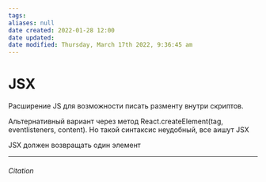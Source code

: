 ```yaml
---
tags: 
aliases: null
date created: 2022-01-28 12:00
date updated:
date modified: Thursday, March 17th 2022, 9:36:45 am
---
```


# JSX

Расширение JS для возможности писать разменту внутри скриптов.

Альтернативный вариант через метод React.createElement(tag, eventlisteners, content). Но такой синтаксис неудобный, все аишут JSX

JSX должен возвращать один элемент

---

###### Citation
